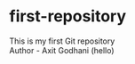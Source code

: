 # first-repository
This is my first Git repository<br>
Author - Axit Godhani (hello)

<!--
 all command :-
1. git clone "pest link"
2. git status
3. git add . (. means all file and file changies added)
4. git commit -m "pass massage"
5. git push origin main
 -->
